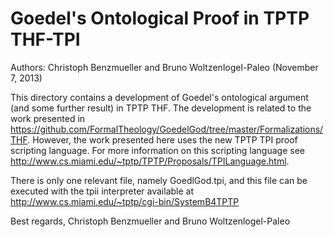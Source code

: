 Goedel's Ontological Proof in TPTP THF-TPI
==========================================

Authors: Christoph Benzmueller and Bruno Woltzenlogel-Paleo (November 7, 2013)

This directory contains a development of Goedel's ontological argument
(and some further result) in TPTP THF. The development is related to
the work presented in
https://github.com/FormalTheology/GoedelGod/tree/master/Formalizations/THF.
However, the work presented here uses the new TPTP TPI proof scripting
language.  For more information on this scripting language see
http://www.cs.miami.edu/~tptp/TPTP/Proposals/TPILanguage.html.

There is only one relevant file, namely GoedlGod.tpi, and this file
can be executed with the tpii interpreter available at
http://www.cs.miami.edu/~tptp/cgi-bin/SystemB4TPTP


Best regards,
   Christoph Benzmueller and Bruno Woltzenlogel-Paleo


